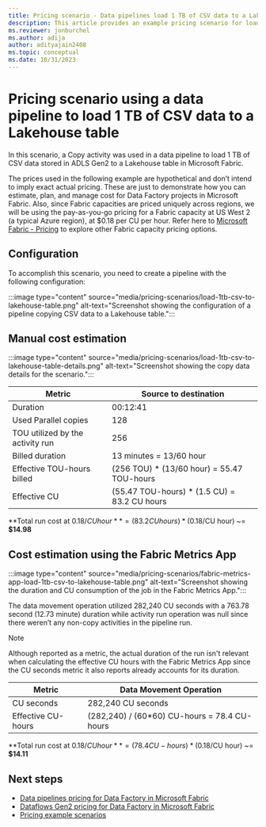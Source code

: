 ```yaml
---
title: Pricing scenario - Data pipelines load 1 TB of CSV data to a Lakehouse table.
description: This article provides an example pricing scenario for loading 1 TB of CSV data to a Lakehouse table using Data Factory in Microsoft Fabric.
ms.reviewer: jonburchel
ms.author: adija
author: adityajain2408
ms.topic: conceptual
ms.date: 10/31/2023
---
```


# Pricing scenario using a data pipeline to load 1 TB of CSV data to a Lakehouse table

In this scenario, a Copy activity was used in a data pipeline to load 1 TB of CSV data stored in ADLS Gen2 to a Lakehouse table in Microsoft Fabric.

The prices used in the following example are hypothetical and don’t intend to imply exact actual pricing. These are just to demonstrate how you can estimate, plan, and manage cost for Data Factory projects in Microsoft Fabric. Also, since Fabric capacities are priced uniquely across regions, we will be using the pay-as-you-go pricing for a Fabric capacity at US West 2 (a typical Azure region), at $0.18 per CU per hour. Refer here to [Microsoft Fabric - Pricing](https://azure.microsoft.com/pricing/details/microsoft-fabric/) to explore other Fabric capacity pricing options.

## Configuration

To accomplish this scenario, you need to create a pipeline with the following configuration:

:::image type="content" source="media/pricing-scenarios/load-1tb-csv-to-lakehouse-table.png" alt-text="Screenshot showing the configuration of a pipeline copying CSV data to a Lakehouse table.":::

## Manual cost estimation

:::image type="content" source="media/pricing-scenarios/load-1tb-csv-to-lakehouse-table-details.png" alt-text="Screenshot showing the copy data details for the scenario.":::

|Metric |Source to destination  |
|---------|---------|
|Duration     | 00:12:41        |
|Used Parallel copies     | 128        |
|TOU utilized by the activity run     | 256        |
|Billed duration     | 13 minutes = 13/60 hour        |
|Effective TOU-hours billed     | (256 TOU) * (13/60 hour) = 55.47 TOU-hours        |
|Effective CU     | (55.47 TOU-hours) * (1.5 CU) = 83.2 CU hours        |

**Total run cost at $0.18/CU hour** = (83.2 CU hours) * ($0.18/CU hour) ~= **$14.98**

## Cost estimation using the Fabric Metrics App

:::image type="content" source="media/pricing-scenarios/fabric-metrics-app-load-1tb-csv-to-lakehouse-table.png" alt-text="Screenshot showing the duration and CU consumption of the job in the Fabric Metrics App.":::

The data movement operation utilized 282,240 CU seconds with a 763.78 second (12.73 minute) duration while activity run operation was null since there weren’t any non-copy activities in the pipeline run.

> [!NOTE]
> Although reported as a metric, the actual duration of the run isn't relevant when calculating the effective CU hours with the Fabric Metrics App since the CU seconds metric it also reports already accounts for its duration.

|Metric  |Data Movement Operation  |
|---------|---------|
|CU seconds     | 282,240 CU seconds        |
|Effective CU-hours     | (282,240) / (60*60) CU-hours = 78.4 CU-hours        |

**Total run cost at $0.18/CU hour** = (78.4 CU-hours) * ($0.18/CU hour) ~= **$14.11**

## Next steps

- [Data pipelines pricing for Data Factory in Microsoft Fabric](pricing-pipelines.md)
- [Dataflows Gen2 pricing for Data Factory in Microsoft Fabric](pricing-dataflows-gen2.md)
- [Pricing example scenarios](pricing-overview.md#pricing-examples)
